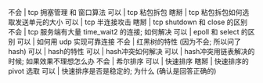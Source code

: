 不会 | tcp 拥塞管理 和 窗口算法 
可以 | tcp 粘包拆包
瞎掰 | tcp 粘包拆包如何选取发送单元的大小
可以 | tcp 半连接攻击
瞎掰 | tcp shutdown 和 close 的区别
不会 | tcp 服务端有大量 time_wait2 的连接; 如何解决
可以 | epoll 和 select 的区别
可以 | 如何用 udp 实现可靠连接 
不会 | 红黑树的特性 (因为不会; 所以问了hash)
可以 | hash的特性
可以 | hash冲突如何解决
可以 | hash冲突用链表解决的时候; 如果效果不理想怎么办
不会 | 希尔排序
可以 | 快速排序
瞎掰 | 快速排序的 pivot 选取
可以 | 快速排序是否是稳定的; 为什么 (确认是回答正确的)